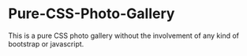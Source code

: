 # Pure-CSS-Photo-Gallery
This is a pure CSS photo gallery without the involvement of any kind of bootstrap or javascript.
